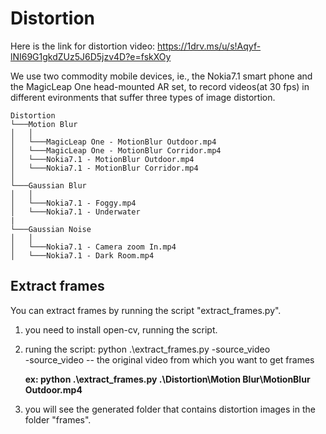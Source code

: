 # Distortion

Here is the link for distortion video: https://1drv.ms/u/s!Aqyf-lNI69G1gkdZUz5J6D5jzv4D?e=fskXOy

We use two commodity mobile devices, ie., the Nokia7.1 smart phone and the MagicLeap One head-mounted AR set, to record videos(at 30 fps) in different evironments that suffer three types of image distortion.

```
Distortion
└───Motion Blur
│   │
│   └───MagicLeap One - MotionBlur Outdoor.mp4
│   └───MagicLeap One - MotionBlur Corridor.mp4
│   └───Nokia7.1 - MotionBlur Outdoor.mp4
│   └───Nokia7.1 - MotionBlur Corridor.mp4
│   
└───Gaussian Blur
│   │
│   └───Nokia7.1 - Foggy.mp4
│   └───Nokia7.1 - Underwater
|
└───Gaussian Noise
│   │
│   └───Nokia7.1 - Camera zoom In.mp4
│   └───Nokia7.1 - Dark Room.mp4
```



## Extract frames

You can extract frames by running the script "extract_frames.py".

1. you need to install open-cv, running the script.
2. runing the script: python .\extract_frames.py -source_video <br>
   -source_video -- the original video from which you want to get frames<br>
   
   **ex: python .\extract_frames.py .\Distortion\Motion Blur\MotionBlur Outdoor.mp4**
4. you will see the generated folder that contains distortion images in the folder "frames".

  
 
